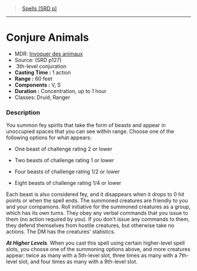 ﻿---
!SpellItem
Family: SpellVO
Name: Conjure Animals
AltName: '[Invoquer des animaux](hd_spells_invoquer_des_animaux.md)'
Type: conjuration
Level: 3
CastingTime: 1 action
Range: 60 feet
Components: V, S
Duration: Concentration, up to 1 hour
Classes: Druid, Ranger
Source: (SRD p127)
Id: spells_vo.md#conjure-animals
ParentLink: spells_vo.md#spells-srd-p
ParentName: Spells (SRD p)
NameLevel: 1
Attributes: {}
---
> [Spells (SRD p)](srd_spells.md)

---

# Conjure Animals

- MDR: [Invoquer des animaux](hd_spells_invoquer_des_animaux.md)
- Source: (SRD p127)
-  3th-level conjuration
- **Casting Time :** 1 action
- **Range :** 60 feet
- **Components :** V, S
- **Duration :** Concentration, up to 1 hour
- Classes: Druid, Ranger

### Description

You summon fey spirits that take the form of beasts and appear in unoccupied spaces that you can see within range. Choose one of the following options for what appears:

* One beast of challenge rating 2 or lower

* Two beasts of challenge rating 1 or lower

* Four beasts of challenge rating 1/2 or lower

* Eight beasts of challenge rating 1/4 or lower

Each beast is also considered fey, and it disappears when it drops to 0 hit points or when the spell ends. The summoned creatures are friendly to you and your companions. Roll initiative for the summoned creatures as a group, which has its own turns. They obey any verbal commands that you issue to them (no action required by you). If you don't issue any commands to them, they defend themselves from hostile creatures, but otherwise take no actions. The DM has the creatures' statistics.

**_At Higher Levels_**. When you cast this spell using certain higher-level spell slots, you choose one of the summoning options above, and more creatures appear: twice as many with a 5th-level slot, three times as many with a 7th-level slot, and four times as many with a 9th-level slot.

